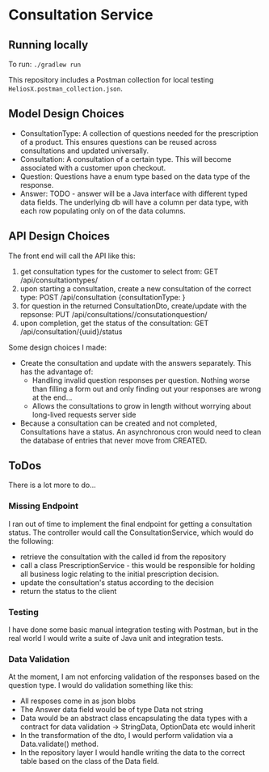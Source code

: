 # Consultation Service

## Running locally

To run:
`./gradlew run`

This repository includes a Postman collection for local testing `HeliosX.postman_collection.json`.

## Model Design Choices
- ConsultationType: A collection of questions needed for the prescription of a product. This ensures questions can be reused across consultations and updated universally.
- Consultation: A consultation of a certain type. This will become associated with a customer upon checkout.
- Question: Questions have a enum type based on the data type of the response.
- Answer: TODO - answer will be a Java interface with different typed data fields. The underlying db will have a column per data type, with each row populating only on of the data columns.

## API Design Choices
The front end will call the API like this:
1. get consultation types for the customer to select from: GET /api/consultationtypes/
2. upon starting a consultation, create a new consultation of the correct type: POST /api/consultation {consultationType: <consultationtype uuid>}
3. for question in the returned ConsultationDto, create/update with the repsonse: PUT /api/consultations/<consultation uuid>/consutationquestion/<question uuid>
4. upon completion, get the status of the consultation: GET /api/consultation/{uuid}/status

Some design choices I made:
- Create the consultation and update with the answers separately. This has the advantage of:
  - Handling invalid question responses per question. Nothing worse than filling a form out and only finding out your responses are wrong at the end...
  - Allows the consultations to grow in length without worrying about long-lived requests server side
- Because a consultation can be created and not completed, Consultations have a status. An asynchronous cron would need to clean the database of entries that never move from CREATED.


## ToDos
There is a lot more to do...
### Missing Endpoint
I ran out of time to implement the final endpoint for getting a consultation status.
The controller would call the ConsultationService, which would do the following:
- retrieve the consultation with the called id from the repository
- call a class PrescriptionService - this would be responsible for holding all business logic relating to the initial prescription decision.
- update the consultation's status according to the decision
- return the status to the client
### Testing
I have done some basic manual integration testing with Postman, but in the real world I would write a suite of Java unit and integration tests.
### Data Validation
At the moment, I am not enforcing validation of the responses based on the question type. I would do validation something like this:
- All resposes come in as json blobs
- The Answer data field would be of type Data not string
- Data would be an abstract class encapsulating the data types with a contract for data validation -> StringData, OptionData etc would inherit
- In the transformation of the dto, I would perform validation via a Data.validate() method.
- In the repository layer I would handle writing the data to the correct table based on the class of the Data field.

